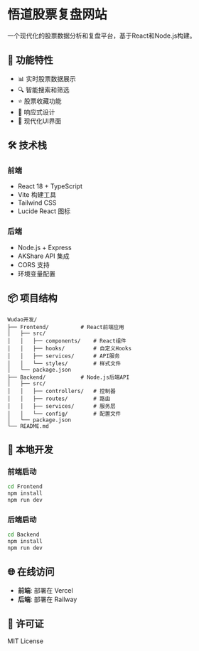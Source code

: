 # 悟道股票复盘网站

一个现代化的股票数据分析和复盘平台，基于React和Node.js构建。

## 🚀 功能特性

- 📊 实时股票数据展示
- 🔍 智能搜索和筛选
- ⭐ 股票收藏功能
- 📱 响应式设计
- 🎨 现代化UI界面

## 🛠 技术栈

### 前端
- React 18 + TypeScript
- Vite 构建工具
- Tailwind CSS
- Lucide React 图标

### 后端
- Node.js + Express
- AKShare API 集成
- CORS 支持
- 环境变量配置

## 📦 项目结构

```
Wudao开发/
├── Frontend/          # React前端应用
│   ├── src/
│   │   ├── components/    # React组件
│   │   ├── hooks/         # 自定义Hooks
│   │   ├── services/      # API服务
│   │   └── styles/        # 样式文件
│   └── package.json
├── Backend/           # Node.js后端API
│   ├── src/
│   │   ├── controllers/   # 控制器
│   │   ├── routes/        # 路由
│   │   ├── services/      # 服务层
│   │   └── config/        # 配置文件
│   └── package.json
└── README.md
```

## 🚀 本地开发

### 前端启动
```bash
cd Frontend
npm install
npm run dev
```

### 后端启动
```bash
cd Backend
npm install
npm run dev
```

## 🌐 在线访问

- **前端**: 部署在 Vercel
- **后端**: 部署在 Railway

## 📄 许可证

MIT License